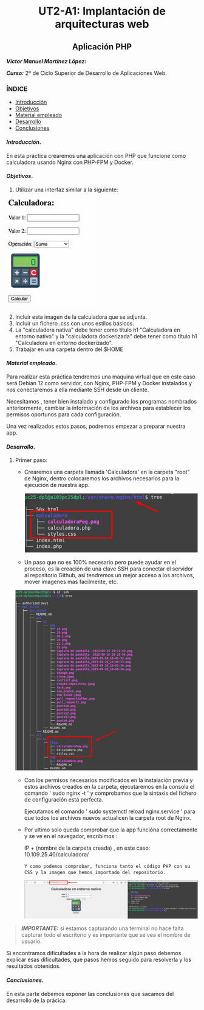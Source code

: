 <center>

# UT2-A1: Implantación de arquitecturas web
## Aplicación PHP
</center>

***Víctor Manuel Martínez López:***

***Curso:*** 2º de Ciclo Superior de Desarrollo de Aplicaciones Web.

### ÍNDICE

+ [Introducción](#id1)
+ [Objetivos](#id2)
+ [Material empleado](#id3)
+ [Desarrollo](#id4)
+ [Conclusiones](#id5)


#### ***Introducción***. <a name="id1"></a>

En esta práctica crearemos una aplicación con PHP que funcione como calculadora usando Nginx con PHP-FPM y Docker.


#### ***Objetivos***. <a name="id2"></a>

1. Utilizar una interfaz similar a la siguiente:

![CalculadoraEj](/ut2/a1/img/Calculadora.png)

2. Incluir esta imagen de la calculadora que se adjunta.
3. Incluir un fichero .css con unos estilos básicos.
4. La "calculadora nativa" debe tener como título h1 "Calculadora en entorno nativo" y la "calculadora dockerizada" debe tener como título h1 "Calculadora en entorno dockerizado".
5. Trabajar en una carpeta dentro del $HOME


#### ***Material empleado***. <a name="id3"></a>

Para realizar esta práctica tendremos una maquina virtual que en este caso será Debian 12 como servidor, con Nginx, PHP-FPM y Docker instalados y nos conectaremos a ella mediante SSH desde un cliente.

Necesitamos , tener bien instalado y configurado los programas nombrados anteriormente, cambiar la información de los archivos para establecer los permisos oportunos para cada configuración.

Una vez realizados estos pasos, podremos empezar a preparar nuestra app.

#### ***Desarrollo***. <a name="id4"></a>

1. Primer paso: 

    - Crearemos una carpeta llamada 'Calculadora' en la carpeta "root" de Nginx, dentro colocaremos los archivos necesarios para la ejecución de nuestra app. 

        ![CapturaCarpetaNginx](/ut2/a1/img/CapturaCarpetaNginx.png)


    - Un paso que no es 100% necesario pero puede ayudar en el proceso, es la creación de una clave SSH para conectar el servidor al repositorio Github, así tendremos un mejor acceso a los archivos, mover imagenes mas facilmente, etc.

    ![CapturaRepoSSH](/ut2/a1/img/CapturaRepoSSH.png)

    - Con los permisos necesarios modificados en la instalación previa y estos archivos creados en la carpeta, ejecutaremos en la consola el comando ' sudo nginx -t ' y comprobamos que la sintaxis del fichero de configuración está perfecta.

        Ejecutamos el comando ' sudo systemctl reload nginx.service ' para que todos los archivos nuevos actualicen la carpeta root de Nginx.

    - Por ultimo solo queda comprobar que la app funcióna correctamente y se ve en el navegador, escribimos : 

         IP + (nombre de la carpeta creada) , en este caso: 
         10.109.25.40/calculadora/ 

          Y como podemos comprobar, funciona tanto el código PHP con su CSS y la imagen que hemos importado del repositorio.

        ![CalculadoraNativaFlecha](/ut2/a1/img/CalculadoraNativaFlecha2.png)

> ***IMPORTANTE:*** si estamos capturando una terminal no hace falta capturar todo el escritorio y es importante que se vea el nombre de usuario.

Si encontramos dificultades a la hora de realizar algún paso debemos explicar esas dificultades, que pasos hemos seguido para resolverla y los resultados obtenidos.

#### ***Conclusiones***. <a name="id5"></a>

En esta parte debemos exponer las conclusiones que sacamos del desarrollo de la prácica.
